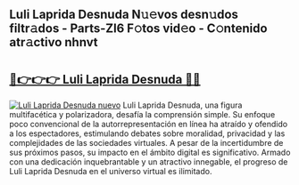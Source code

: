 ## Luli Laprida Desnuda N𝚞𝚎vos desn𝚞dos filtr𝚊dos - Parts-Zl6 F𝚘tos vid𝚎o - C𝚘ntenido atr𝚊ctivo nhnvt

# <h2><a href="http://mbavm3c.tromn.icu/?c=Luli+Laprida+Desnuda">🔗👉👉👉 Luli Laprida Desnuda 🔗🔗</a></h2>

[![Luli Laprida Desnuda nuevo](https://i.imgur.com/pEAQMta.gif)](http://mbavm3c.tromn.icu/?c=Luli+Laprida+Desnuda)
Luli Laprida Desnuda, una figura multifacética y polarizadora, desafía la comprensión simple. Su enfoque poco convencional de la autorrepresentación en línea ha atraído y ofendido a los espectadores, estimulando debates sobre moralidad, privacidad y las complejidades de las sociedades virtuales. A pesar de la incertidumbre de sus próximos pasos, su impacto en el ámbito digital es significativo. Armado con una dedicación inquebrantable y un atractivo innegable, el progreso de Luli Laprida Desnuda en el universo virtual es ilimitado.
